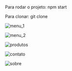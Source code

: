 Para rodar o projeto:
npm start

Para clonar: 
git clone


![menu_1](https://github.com/WenerRodrigo/store_sports/assets/106413124/478a98e5-ace7-49c7-9e9d-95dd66007205)




![menu_2](https://github.com/WenerRodrigo/store_sports/assets/106413124/a5259d69-0502-467c-89f7-2d891d1ded01)




![produtos](https://github.com/WenerRodrigo/store_sports/assets/106413124/9259f4d1-90e0-4d19-8eaa-c2d59ad3e110)




![contato](https://github.com/WenerRodrigo/store_sports/assets/106413124/17c89793-9d6a-4d6d-be19-5425e05a50c6)




![sobre](https://github.com/WenerRodrigo/store_sports/assets/106413124/8a037690-b7b3-40b2-b9f2-9a0a7bcecce9)





